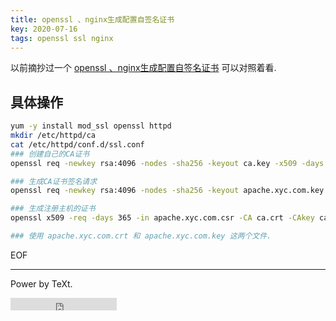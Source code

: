 ```yaml
---
title: openssl 、nginx生成配置自签名证书
key: 2020-07-16
tags: openssl ssl nginx 
---
```


以前摘抄过一个 [openssl 、nginx生成配置自签名证书](2020-07-16-nginx-with-ssl.md) 可以对照着看.

<!--more-->

## 具体操作

```bash
yum -y install mod_ssl openssl httpd
mkdir /etc/httpd/ca
cat /etc/httpd/conf.d/ssl.conf
### 创建自己的CA证书
openssl req -newkey rsa:4096 -nodes -sha256 -keyout ca.key -x509 -days 1000 -out ca.crt

### 生成CA证书签名请求
openssl req -newkey rsa:4096 -nodes -sha256 -keyout apache.xyc.com.key -out apache.xyc.com.csr

### 生成注册主机的证书
openssl x509 -req -days 365 -in apache.xyc.com.csr -CA ca.crt -CAkey ca.key -CAcreateserial -out apache.xyc.com.crt

### 使用 apache.xyc.com.crt 和 apache.xyc.com.key 这两个文件.
```

EOF

---

Power by TeXt.

<iframe src="https://ghbtns.com/github-btn.html?user=kitian616&repo=jekyll-TeXt-theme&type=star&count=true" frameborder="0" scrolling="0" width="170px" height="20px"></iframe>
